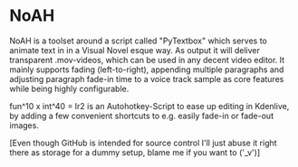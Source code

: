 # NoAH

NoAH is a toolset around a script called "PyTextbox" which serves to animate text in in a Visual Novel esque way. As output it will deliver transparent .mov-videos, which can be used in any decent video editor. It mainly supports fading (left-to-right), appending multiple paragraphs and adjusting paragraph fade-in time to a voice track sample as core features while being highly configurable.

fun^10 x int^40 = Ir2 is an Autohotkey-Script to ease up editing in Kdenlive, by adding a few convenient shortcuts to e.g. easily fade-in or fade-out images.

[Even though GitHub is intended for source control I'll just abuse it right there as storage for a dummy setup, blame me if you want to ('_v')]
